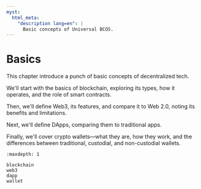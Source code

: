 ```yaml
---
myst:
  html_meta:
    "description lang=en": |
      Basic concepts of Universal BCOS.
---
```


# Basics

This chapter introduce a punch of basic concepts of decentralized tech.

We'll start with the basics of blockchain, exploring its types, how it operates, and the role of smart contracts.

Then, we'll define Web3, its features, and compare it to Web 2.0, noting its benefits and limitations.

Next, we'll define DApps, comparing them to traditional apps.

Finally, we'll cover crypto wallets—what they are, how they work, and the differences between traditional, custodial, and non-custodial wallets.

```{toctree}
:maxdepth: 1

blockchain
web3
dapp
wallet
```
